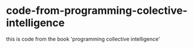 # code-from-programming-colective-intelligence
this is code from the book 'programming collective intelligence'
